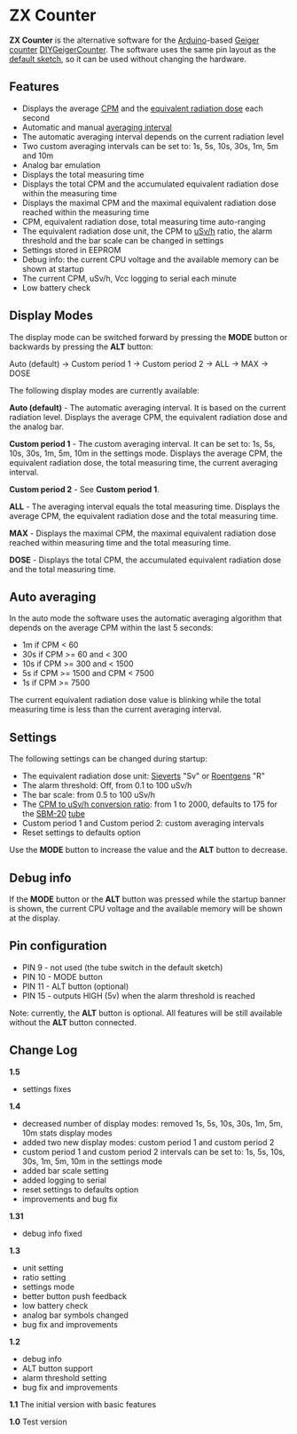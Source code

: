 ZX Counter
==========

**ZX Counter** is the alternative software for the [Arduino](http://en.wikipedia.org/wiki/Arduino)-based [Geiger counter](http://en.wikipedia.org/wiki/Geiger_counter) [DIYGeigerCounter](https://sites.google.com/site/diygeigercounter/). The software uses the same pin layout as the [default sketch](https://sites.google.com/site/diygeigercounter/software), so it can be used without changing the hardware.

Features
--------

 * Displays the average [CPM](http://en.wikipedia.org/wiki/Counts_per_minute) and the [equivalent radiation dose](http://en.wikipedia.org/wiki/Equivalent_dose) each second
 * Automatic and manual [averaging interval](http://en.wikipedia.org/wiki/Moving_average)
 * The automatic averaging interval depends on the current radiation level
 * Two custom averaging intervals can be set to: 1s, 5s, 10s, 30s, 1m, 5m and 10m
 * Analog bar emulation
 * Displays the total measuring time
 * Displays the total CPM and the accumulated equivalent radiation dose within the measuring time
 * Displays the maximal CPM and the maximal equivalent radiation dose reached within the measuring time
 * CPM, equivalent radiation dose, total measuring time auto-ranging
 * The equivalent radiation dose unit, the CPM to [uSv/h](http://en.wikipedia.org/wiki/Sievert) ratio, the alarm threshold and the bar scale can be changed in settings
 * Settings stored in EEPROM
 * Debug info: the current CPU voltage and the available memory can be shown at startup
 * The current CPM, uSv/h, Vcc logging to serial each minute
 * Low battery check

Display Modes
-------------

The display mode can be switched forward by pressing the **MODE** button or backwards by pressing the **ALT** button:

Auto (default) -> Custom period 1 -> Custom period 2 -> ALL -> MAX -> DOSE

The following display modes are currently available:

**Auto (default)** - The automatic averaging interval. It is based on the current radiation level. Displays the average CPM, the equivalent radiation dose and the analog bar.

**Custom period 1** - The custom averaging interval. It can be set to: 1s, 5s, 10s, 30s, 1m, 5m, 10m in the settings mode. Displays the average CPM, the equivalent radiation dose, the total measuring time, the current averaging interval.

**Custom period 2** - See **Custom period 1**.

**ALL** - The averaging interval equals the total measuring time. Displays the average CPM, the equivalent radiation dose and the total measuring time.

**MAX** - Displays the maximal CPM, the maximal equivalent radiation dose reached within measuring time and the total measuring time.

**DOSE** - Displays the total CPM, the accumulated equivalent radiation dose and the total measuring time.

Auto averaging
--------------

In the auto mode the software uses the automatic averaging algorithm that depends on the average CPM within the last 5 seconds: 
 * 1m if CPM < 60
 * 30s if CPM >= 60 and < 300
 * 10s if CPM >= 300 and < 1500
 * 5s if CPM >= 1500 and CPM < 7500
 * 1s if CPM >= 7500

The current equivalent radiation dose value is blinking while the total measuring time is less than the current averaging interval.

Settings
--------

The following settings can be changed during startup:
 * The equivalent radiation dose unit: [Sieverts](http://en.wikipedia.org/wiki/Sievert) "Sv" or [Roentgens](http://en.wikipedia.org/wiki/Roentgen) "R"
 * The alarm threshold: Off, from 0.1 to 100 uSv/h
 * The bar scale: from 0.5 to 100 uSv/h
 * The [CPM to uSv/h conversion ratio](http://gmcounter.org.ua/calc/): from 1 to 2000, defaults to 175 for the [SBM-20](https://sites.google.com/site/diygeigercounter/gm-tubes-supported) [tube](http://en.wikipedia.org/wiki/Geiger-M%C3%BCller_tube)
 * Custom period 1 and Custom period 2: custom averaging intervals
 * Reset settings to defaults option

Use the **MODE** button to increase the value and the **ALT** button to decrease.

Debug info
----------

If the **MODE** button or the **ALT** button was pressed while the startup banner is shown, the current CPU voltage and the available memory will be shown at the display.

Pin configuration
-----------------

 * PIN 9 - not used (the tube switch in the default sketch)
 * PIN 10 - MODE button
 * PIN 11 - ALT button (optional)
 * PIN 15 - outputs HIGH (5v) when the alarm threshold is reached

Note: currently, the **ALT** button is optional. All features will be still available without the **ALT** button connected.

Change Log
----------

**1.5**
 * settings fixes

**1.4**
 * decreased number of display modes: removed 1s, 5s, 10s, 30s, 1m, 5m, 10m stats display modes
 * added two new display modes: custom period 1 and custom period 2
 * custom period 1 and custom period 2 intervals can be set to: 1s, 5s, 10s, 30s, 1m, 5m, 10m in the settings mode
 * added bar scale setting
 * added logging to serial
 * reset settings to defaults option
 * improvements and bug fix

**1.31**
 * debug info fixed

**1.3**
 * unit setting
 * ratio setting
 * settings mode
 * better button push feedback
 * low battery check
 * analog bar symbols changed
 * bug fix and improvements

**1.2**
 * debug info
 * ALT button support
 * alarm threshold setting
 * bug fix and improvements

**1.1**
The initial version with basic features

**1.0**
Test version
